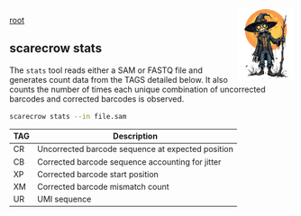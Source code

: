 <img style="float:right;width:100px;" src="../img/scarecrow.png" alt="scarecrow"/>

[root](../README.md)

## scarecrow stats
The `stats` tool reads either a SAM or FASTQ file and generates count data from the TAGS detailed below. It also counts the number of times each unique combination of uncorrected barcodes and corrected barcodes is observed.

```bash
scarecrow stats --in file.sam
```

| TAG | Description |
| --- | ----------- |
| CR  | Uncorrected barcode sequence at expected position |
| CB  | Corrected barcode sequence accounting for jitter |
| XP  | Corrected barcode start position |
| XM  | Corrected barcode mismatch count |
| UR  | UMI sequence |
